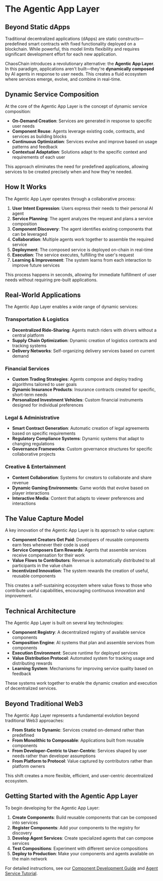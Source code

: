 # The Agentic App Layer

## Beyond Static dApps

Traditional decentralized applications (dApps) are static constructs—predefined smart contracts with fixed functionality deployed on a blockchain. While powerful, this model limits flexibility and requires significant development effort for each new application.

ChaosChain introduces a revolutionary alternative: the **Agentic App Layer**. In this paradigm, applications aren't built—they're **dynamically composed** by AI agents in response to user needs. This creates a fluid ecosystem where services emerge, evolve, and combine in real-time.

## Dynamic Service Composition

At the core of the Agentic App Layer is the concept of dynamic service composition:

- **On-Demand Creation**: Services are generated in response to specific user needs
- **Component Reuse**: Agents leverage existing code, contracts, and services as building blocks
- **Continuous Optimization**: Services evolve and improve based on usage patterns and feedback
- **Contextual Adaptation**: Solutions adapt to the specific context and requirements of each user

This approach eliminates the need for predefined applications, allowing services to be created precisely when and how they're needed.

## How It Works

The Agentic App Layer operates through a collaborative process:

1. **User Intent Expression**: Users express their needs to their personal AI agent
2. **Service Planning**: The agent analyzes the request and plans a service composition
3. **Component Discovery**: The agent identifies existing components that can be leveraged
4. **Collaboration**: Multiple agents work together to assemble the required service
5. **Deployment**: The composed service is deployed on-chain in real-time
6. **Execution**: The service executes, fulfilling the user's request
7. **Learning & Improvement**: The system learns from each interaction to improve future services

This process happens in seconds, allowing for immediate fulfillment of user needs without requiring pre-built applications.

## Real-World Applications

The Agentic App Layer enables a wide range of dynamic services:

### Transportation & Logistics
- **Decentralized Ride-Sharing**: Agents match riders with drivers without a central platform
- **Supply Chain Optimization**: Dynamic creation of logistics contracts and tracking systems
- **Delivery Networks**: Self-organizing delivery services based on current demand

### Financial Services
- **Custom Trading Strategies**: Agents compose and deploy trading algorithms tailored to user goals
- **Dynamic Insurance Products**: Insurance contracts created for specific, short-term needs
- **Personalized Investment Vehicles**: Custom financial instruments designed for individual preferences

### Legal & Administrative
- **Smart Contract Generation**: Automatic creation of legal agreements based on specific requirements
- **Regulatory Compliance Systems**: Dynamic systems that adapt to changing regulations
- **Governance Frameworks**: Custom governance structures for specific collaborative projects

### Creative & Entertainment
- **Content Collaboration**: Systems for creators to collaborate and share revenue
- **Dynamic Gaming Environments**: Game worlds that evolve based on player interactions
- **Interactive Media**: Content that adapts to viewer preferences and interactions

## The Value Capture Model

A key innovation of the Agentic App Layer is its approach to value capture:

- **Component Creators Get Paid**: Developers of reusable components earn fees whenever their code is used
- **Service Composers Earn Rewards**: Agents that assemble services receive compensation for their work
- **Value Flows to Contributors**: Revenue is automatically distributed to all participants in the value chain
- **Incentivized Innovation**: The system rewards the creation of useful, reusable components

This creates a self-sustaining ecosystem where value flows to those who contribute useful capabilities, encouraging continuous innovation and improvement.

## Technical Architecture

The Agentic App Layer is built on several key technologies:

- **Component Registry**: A decentralized registry of available service components
- **Composition Engine**: AI systems that plan and assemble services from components
- **Execution Environment**: Secure runtime for deployed services
- **Value Distribution Protocol**: Automated system for tracking usage and distributing rewards
- **Learning System**: Mechanisms for improving service quality based on feedback

These systems work together to enable the dynamic creation and execution of decentralized services.

## Beyond Traditional Web3

The Agentic App Layer represents a fundamental evolution beyond traditional Web3 approaches:

- **From Static to Dynamic**: Services created on-demand rather than predefined
- **From Monolithic to Composable**: Applications built from reusable components
- **From Developer-Centric to User-Centric**: Services shaped by user needs rather than developer assumptions
- **From Platform to Protocol**: Value captured by contributors rather than platform owners

This shift creates a more flexible, efficient, and user-centric decentralized ecosystem.

## Getting Started with the Agentic App Layer

To begin developing for the Agentic App Layer:

1. **Create Components**: Build reusable components that can be composed into services
2. **Register Components**: Add your components to the registry for discovery
3. **Develop Agent Services**: Create specialized agents that can compose services
4. **Test Compositions**: Experiment with different service compositions
5. **Deploy to Production**: Make your components and agents available on the main network

For detailed instructions, see our [Component Development Guide](../agent-development/component-development.md) and [Agent Service Tutorial](../tutorials/agent-services.md). 
